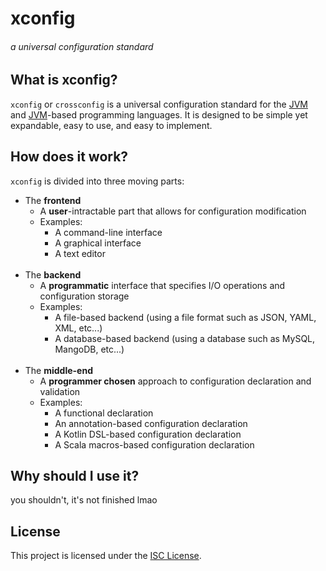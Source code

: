# xconfig 

###### *a universal configuration standard*

## What is xconfig?

`xconfig` or `crossconfig` is a universal configuration standard for the [JVM] and [JVM]-based programming languages. 
It is designed to be simple yet expandable, easy to use, and easy to implement.

## How does it work?

`xconfig` is divided into three moving parts:
- The **frontend**
  - A **user**-intractable part that allows for configuration modification
  - Examples:
    - A command-line interface
    - A graphical interface
    - A text editor
<br><br>
- The **backend**
  - A **programmatic** interface that specifies I/O operations and configuration storage
  - Examples:
    - A file-based backend (using a file format such as JSON, YAML, XML, etc...)
    - A database-based backend (using a database such as MySQL, MangoDB, etc...)
<br><br>
- The **middle-end**
  - A **programmer chosen** approach to configuration declaration and validation
  - Examples:
    - A functional declaration 
    - An annotation-based configuration declaration
    - A Kotlin DSL-based configuration declaration
    - A Scala macros-based configuration declaration

## Why should I use it?

you shouldn't, it's not finished lmao

## License

This project is licensed under the [ISC License](LICENSE).

<!-- Links -->
[JVM]: https://en.wikipedia.org/wiki/Java_virtual_machine